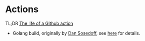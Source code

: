 # Actions

TL;DR [The life of a Github action](https://blog.jessfraz.com/post/the-life-of-a-github-action/)

* Golang build, originally by [Dan Sosedoff](mailto:dan.sosedoff@gmail.com), see [here](https://sosedoff.com/2019/02/12/go-github-actions.html) for details.